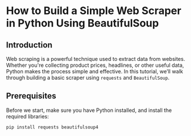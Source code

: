 # How to Build a Simple Web Scraper in Python Using BeautifulSoup

## Introduction
Web scraping is a powerful technique used to extract data from websites. Whether you're collecting product prices, headlines, or other useful data, Python makes the process simple and effective. In this tutorial, we’ll walk through building a basic scraper using `requests` and `BeautifulSoup`.

## Prerequisites
Before we start, make sure you have Python installed, and install the required libraries:

```bash
pip install requests beautifulsoup4
